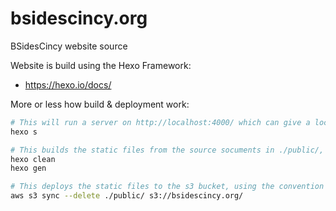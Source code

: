 # bsidescincy.org
BSidesCincy website source

Website is build using the Hexo Framework:
* https://hexo.io/docs/

More or less how build & deployment work:
```bash
# This will run a server on http://localhost:4000/ which can give a local preview of the site:
hexo s

# This builds the static files from the source socuments in ./public/, after cleaning the folders first
hexo clean
hexo gen

# This deploys the static files to the s3 bucket, using the convention common to AWS S3 web hosting:
aws s3 sync --delete ./public/ s3://bsidescincy.org/
```
